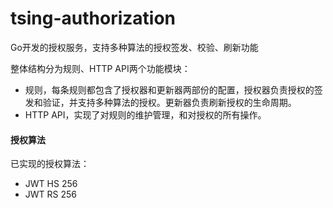 # tsing-authorization
Go开发的授权服务，支持多种算法的授权签发、校验、刷新功能

整体结构分为规则、HTTP API两个功能模块：
- 规则，每条规则都包含了授权器和更新器两部份的配置，授权器负责授权的签发和验证，并支持多种算法的授权。更新器负责刷新授权的生命周期。
- HTTP API，实现了对规则的维护管理，和对授权的所有操作。

#### 授权算法
已实现的授权算法：
- JWT HS 256
- JWT RS 256